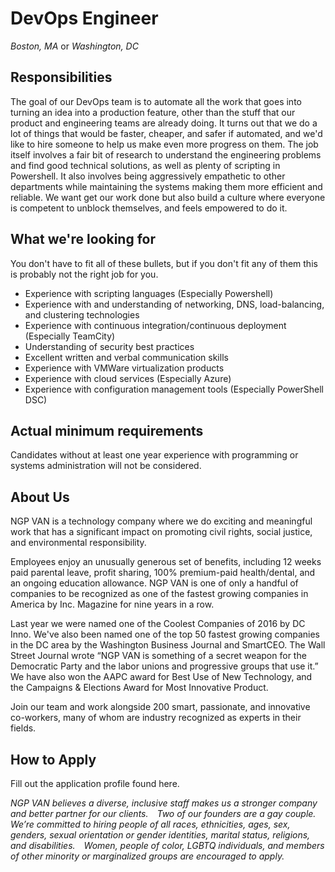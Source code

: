 DevOps Engineer
===============
*Boston, MA* or *Washington, DC*

Responsibilities
----------------

The goal of our DevOps team is to automate all the work that goes into turning an idea into a production feature, other than the stuff that our product and engineering teams are already doing.  It turns out that we do a lot of things that would be faster, cheaper, and safer if automated, and we'd like to hire someone to help us make even more progress on them.  The job itself involves a fair bit of research to understand the engineering problems and find good technical solutions, as well as plenty of scripting in Powershell. It also involves being aggressively empathetic to other departments while maintaining the systems making them more efficient and reliable.  We want get our work done but also build a culture where everyone is competent to unblock themselves, and feels empowered to do it.

What we're looking for
----------------------

You don't have to fit all of these bullets, but if you don't fit any of them this is probably not the right job for you.

* Experience with scripting languages (Especially Powershell)
* Experience with and understanding of networking, DNS, load-balancing, and clustering technologies
* Experience with continuous integration/continuous deployment (Especially TeamCity)
* Understanding of security best practices
* Excellent written and verbal communication skills
* Experience with VMWare virtualization products
* Experience with cloud services (Especially Azure)
* Experience with configuration management tools (Especially PowerShell DSC)

Actual minimum requirements
---------------------------

Candidates without at least one year experience with programming or systems administration will not be considered.

About Us
--------

NGP VAN is a technology company where we do exciting and meaningful work that has a significant impact on promoting civil rights, social justice, and environmental responsibility.

Employees enjoy an unusually generous set of benefits, including 12 weeks paid parental leave, profit sharing, 100% premium-paid health/dental, and an ongoing education allowance. NGP VAN is one of only a handful of companies to be recognized as one of the fastest growing companies in America by Inc. Magazine for nine years in a row.

Last year we were named one of the Coolest Companies of 2016 by DC Inno. We've also been named one of the top 50 fastest growing companies in the DC area by the Washington Business Journal and SmartCEO. The Wall Street Journal wrote “NGP VAN is something of a secret weapon for the Democratic Party and the labor unions and progressive groups that use it.” We have also won the AAPC award for Best Use of New Technology, and the Campaigns & Elections Award for Most Innovative Product.

Join our team and work alongside 200 smart, passionate, and innovative co-workers, many of whom are industry recognized as experts in their fields.

How to Apply
------------

Fill out the application profile found here.

_NGP VAN believes a diverse, inclusive staff makes us a stronger company and better partner for our clients.  Two of our founders are a gay couple.  We’re committed to hiring people of all races, ethnicities, ages, sex, genders, sexual orientation or gender identities, marital status, religions, and disabilities.  Women, people of color, LGBTQ individuals, and members of other minority or marginalized groups are encouraged to apply._
